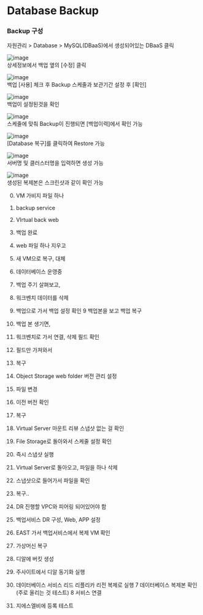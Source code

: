 
<h1>Database Backup</h1>

<h3>Backup 구성</h3>

자원관리 > Database > MySQL(DBaaS)에서 생성되어있는 DBaaS 클릭

![image](https://github.com/scp-cloudacademy/ce-advanced/assets/147478897/6a8e8f45-6897-4722-a1d1-bed26f98bef1)<br>
상세정보에서 백업 옆의 [수정] 클릭

![image](https://github.com/scp-cloudacademy/ce-advanced/assets/147478897/4e61fd1f-880e-4273-8935-3d2f75494621)<br>
백업 [사용] 체크 후 Backup 스케줄과 보관기간 설정 후 [확인]

![image](https://github.com/scp-cloudacademy/ce-advanced/assets/147478897/0b548a1f-d214-4010-b1d0-8a2032f5ab70)<br>
백업이 설정된것을 확인

![image](https://github.com/scp-cloudacademy/ce-advanced/assets/147478897/12a1cbbe-6e1c-4e41-b94c-6918a26aebbb)<br>
스케줄에 맞춰 Backup이 진행되면 [백업이력]에서 확인 가능

![image](https://github.com/scp-cloudacademy/ce-advanced/assets/147478897/72ed1d93-d3c5-4ff7-87f2-24e6e9cb57fa)<br>
[Database 복구]를 클릭하여 Restore 가능

![image](https://github.com/scp-cloudacademy/ce-advanced/assets/147478897/fbf0b32f-e153-487a-9008-559df04a3bc6)<br>
서버명 및 클러스터명을 입력하면 생성 가능

![image](https://github.com/scp-cloudacademy/ce-advanced/assets/147478897/3ae4ba02-d8b8-4e4b-b6eb-38f576661e1e)<br>
생성된 복제본은 스크린샷과 같이 확인 가능


0. VM 가비지 파일 하나
1. backup service
2. VIrtual back web
3. 백업 완료
4. web 파일 하나 지우고
5. 새 VM으로 복구, 대체
6. 데이터베이스 운영중
7. 백업 주기 살펴보고,
8. 워크벤치 데이터를 삭제
8. 백업으로 가서 백업 설정 확인
9  백업본을 보고 백업 복구
10. 백업 본 생기면,
11. 워크벤치로 가서 연결, 삭제 필드 확인
12. 필드만 가져와서
13. 복구


1. Object Storage web folder 버전 관리 설정
2. 파일 변경
3. 이전 버전 확인
4. 복구
5. Virtual Server 마운트 리뷰 스냅샷 없는 걸 확인
5. File Storage로 돌아와서 스케줄 설정 확인
6. 즉시 스냅샷 실행 
6. Virtual Server로 돌아오고, 파일을 하나 삭제
7. 스냅샷으로 들어가서 파일을 확인
8. 복구..


0. DR 진행할 VPC와 피어링 되어있어야 함
1. 백업서비스 DR 구성, Web, APP 설정
2. EAST 가서 백업서비스에서 복제 VM 확인
3. 가상머신 복구
4. 디알에 버킷 생성
5. 주사이트에서 디알 동기화 실행
6. 데이터베이스 서비스 리드 리플리카 리전 복제로 실행
7 데이터베이스 복제본 확인 (주로 올리는 것 테스트)
8 서비스 연결
9. 지에스엘비에 등록 테스트


